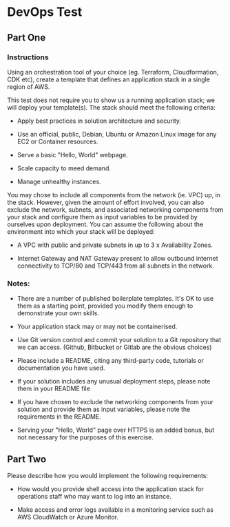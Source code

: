 #  DevOps Test

##  Part One

###  Instructions

Using an orchestration tool of your choice (eg. Terraform, Cloudformation, CDK etc), create a template that defines an application stack in a single region of AWS.

This test does not require you to show us a running application stack; we will deploy your template(s).  The stack should meet the following criteria:

- Apply best practices in solution architecture and security.

- Use an official, public, Debian, Ubuntu or Amazon Linux image for any EC2 or Container resources.

- Serve a basic "Hello, World" webpage.

- Scale capacity to meed demand.

- Manage unhealthy instances.

You may chose to include all components from the network (ie. VPC) up, in the stack. However, given the amount of effort involved, you can also exclude the network, subnets, and associated networking components from your stack and configure them as input variables to be provided by ourselves upon deployment. You can assume the following about the environment into which your stack will be deployed:

- A VPC with public and private subnets in up to 3 x Availability Zones.

- Internet Gateway and NAT Gateway present to allow outbound internet connectivity to TCP/80 and TCP/443 from all subnets in the network.

### Notes:
- There are a number of published boilerplate templates.  It's OK to use them as a starting point, provided you modify them enough to demonstrate your own skills.

- Your application stack may or may not be containerised.

- Use Git version control and commit your solution to a Git repository that we can access. (Github, Bitbucket or Gitlab are the obvious choices) 

- Please include a README, citing any third-party code, tutorials or documentation you have used.

- If your solution includes any unusual deployment steps, please note them in your README file

- If you have chosen to exclude the networking components from your solution and provide them as input variables, please note the requirements in the README.

- Serving your "Hello, World" page over HTTPS is an added bonus, but not necessary for the purposes of this exercise.


## Part Two

Please describe how you would implement the following requirements:

- How would you provide shell access into the application stack for operations staff who may want to log into an instance.

- Make access and error logs available in a monitoring service such as AWS CloudWatch or Azure Monitor.
